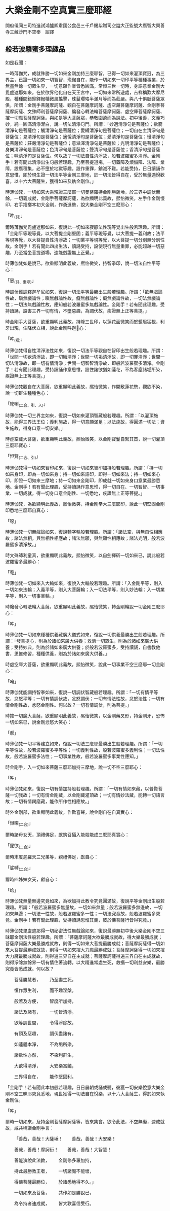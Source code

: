 # 大樂金剛不空真實三麼耶經

開府儀同三司特進試鴻臚卿肅國公食邑三千戶賜紫贈司空謚大正監號大廣智大興善寺三藏沙門不空奉　詔譯

## 般若波羅蜜多理趣品

如是我聞：

一時薄伽梵，成就殊勝一切如來金剛加持三麼耶智，已得一切如來灌頂寶冠，為三界主，已證一切如來一切智智，瑜伽自在，能作一切如來一切印平等種種事業，於無盡無餘一切眾生界，一切意願作業皆悉圓滿，常恒三世一切時，身語意業金剛大毘盧遮那如來。在於欲界他化自在天王宮中，一切如來常所遊處，吉祥稱歎大摩尼殿，種種間錯鈴鐸繒幡微風搖擊，珠鬘瓔珞半滿月等而為莊嚴。與八十俱胝菩薩眾俱，所謂：金剛手菩薩摩訶薩、觀自在菩薩摩訶薩、虛空藏菩薩摩訶薩、金剛拳菩薩摩訶薩、文殊師利菩薩摩訶薩、纔發心轉法輪菩薩摩訶薩、虛空庫菩薩摩訶薩、摧一切魔菩薩摩訶薩。與如是等大菩薩眾，恭敬圍遶而為說法。初中後善，文義巧妙，純一圓滿清淨潔白，說一切法清淨句門。所謂：「妙適清淨句是菩薩位；欲箭清淨句是菩薩位；觸清淨句是菩薩位；愛縛清淨句是菩薩位；一切自在主清淨句是菩薩位；見清淨句是菩薩位；適悅清淨句是菩薩位；愛清淨句是菩薩位；慢清淨句是菩薩位；莊嚴清淨句是菩薩位；意滋澤清淨句是菩薩位；光明清淨句是菩薩位；身樂清淨句是菩薩位；色清淨句是菩薩位；聲清淨句是菩薩位；香清淨句是菩薩位；味清淨句是菩薩位。何以故？一切法自性清淨故，般若波羅蜜多清淨。金剛手！若有聞此清淨出生句般若理趣，乃至菩提道場，一切蓋障及煩惱障、法障、業障，設廣積集，必不墮於地獄等趣。設作重罪，銷滅不難。若能受持，日日讀誦作意思惟，即於現生證一切法平等金剛三摩地，於一切法皆得自在，受於無量適悅歡喜，以十六大菩薩生，獲得如來及執金剛位。」

時薄伽梵，一切如來大乘現證三麼耶一切曼荼羅持金剛勝薩埵，於三界中調伏無餘，一切義成就，金剛手菩薩摩訶薩，為欲顯明此義故，熈怡微笑，左手作金剛慢印，右手搊擲本初大金剛，作勇進勢，說大樂金剛不空三麼耶心：

「吽<sub>(引)</sub>」

爾時薄伽梵毘盧遮那如來，復說此一切如來寂靜法性現等覺出生般若理趣。所謂：「金剛平等現等覺，以大菩提金剛堅固；義平等現等覺，以大菩提一義利故；法平等現等覺，以大菩提自性清淨故；一切業平等現等覺，以大菩提一切分別無分別性故。金剛手！若有聞此四出生法，讀誦受持，設使現行無量重罪，必能超越一切惡趣，乃至當坐菩提道場，速能剋證無上正覺。」

時薄伽梵如是說已，欲重顯明此義故，熈怡微笑，持智拳印，說一切法自性平等心：

「惡<sub>(引、重呼)</sub>」

時調伏難調釋迦牟尼如來，復說一切法平等最勝出生般若理趣。所謂：「欲無戲論性故，瞋無戲論性；瞋無戲論性故，癡無戲論性；癡無戲論性故，一切法無戲論性；一切法無戲論性故，應知般若波羅蜜多無戲論性。金剛手！若有聞此理趣，受持讀誦，設害三界一切有情，不墮惡趣，為調伏故，疾證無上正等菩提。」

時金剛手大菩薩，欲重顯明此義故，持降三世印，以蓮花面微笑而怒顰眉猛視，利牙出現，住降伏立相，說此金剛吽迦𡆗心：

「吽<sub>(短)</sub>」

時薄伽梵得自性清淨法性如來，復說一切法平等觀自在智印出生般若理趣。所謂：「世間一切欲清淨故，即一切瞋清淨；世間一切垢清淨故，即一切罪清淨；世間一切法清淨故，即一切有情清淨；世間一切智智清淨故，即般若波羅蜜多清淨。金剛手！若有聞此理趣，受持讀誦作意思惟，設住諸欲猶如蓮花，不為客塵諸垢所染，疾證無上正等菩提。」

時薄伽梵觀自在大菩薩，欲重顯明此義故，熈怡微笑，作開敷蓮花勢，觀欲不染，說一切群生種種色心：

「紇唎<sub>(二合、引、入)</sub>」

時薄伽梵一切三界主如來，復說一切如來灌頂智藏般若理趣。所謂：「以灌頂施故，能得三界法王位；義利施故，得一切意願滿足；以法施故，得圓滿一切法；資生施故，得身口意一切安樂。」

時虛空藏大菩薩，欲重顯明此義故，熈怡微笑，以金剛寶鬘自繫其首，說一切灌頂三麼耶寶心：

「怛覽<sub>(二合、引)</sub>」

時薄伽梵得一切如來智印如來，復說一切如來智印加持般若理趣。所謂：「持一切如來身印，即為一切如來身；持一切如來語印，即得一切如來法；持一切如來心印，即證一切如來三摩地；持一切如來金剛印，即成就一切如來身口意業最勝悉地。金剛手！若有聞此理趣，受持讀誦作意思惟，得一切自在、一切智智、一切事業、一切成就，得一切身口意金剛性、一切悉地，疾證無上正等菩提。」

時薄伽梵，為欲顯明此義故，熈怡微笑，持金剛拳大三麼耶印，說此一切堅固金剛印悉地三麼耶自真心：

「噁」

時薄伽梵一切無戲論如來，復說轉字輪般若理趣。所謂：「諸法空，與無自性相應故；諸法無相，與無相性相應故；諸法無願，與無願性相應故；諸法光明，般若波羅蜜多清淨故。」

時文殊師利童真，欲重顯明此義故，熈怡微笑，以自劍揮斫一切如來已，說此般若波羅蜜多最勝心：

「菴」

時薄伽梵一切如來入大輪如來，復說入大輪般若理趣。所謂：「入金剛平等，則入一切如來法輪；入義平等，則入大菩薩輪；入一切法平等，則入妙法輪；入一切業平等，則入一切事業輪。」

時纔發心轉法輪大菩薩，欲重顯明此義故，熈怡微笑，轉金剛輪說一切金剛三麼耶心：

「吽」

時薄伽梵一切如來種種供養藏廣大儀式如來，復說一切供養最勝出生般若理趣。所謂：「發菩提心，則為於諸如來廣大供養；救濟一切眾生，則為於諸如來廣大供養；受持妙典，則為於諸如來廣大供養；於般若波羅蜜多，受持讀誦，自書教他書，思惟修習，種種供養，則為於諸如來廣大供養。」

時虛空庫大菩薩，欲重顯明此義故，熈怡微笑，說此一切事業不空三麼耶一切金剛心：

「唵」

時薄伽梵能調持智拳如來，復說一切調伏智藏般若理趣。所謂：「一切有情平等故，忿怒平等；一切有情調伏故，忿怒調伏；一切有情法性故，忿怒法性；一切有情金剛性故，忿怒金剛性。何以故？一切有情調伏，則為菩提。」

時摧一切魔大菩薩，欲重顯明此義故，熈怡微笑，以金剛藥叉形，持金剛牙，恐怖一切如來已，說金剛忿怒大笑心：

「郝」

時薄伽梵一切平等建立如來，復說一切法三麼耶最勝出生般若理趣。所謂：「一切平等性故，般若波羅蜜多平等性；一切義利性故，般若波羅蜜多義利性；一切法性故，般若波羅蜜多法性；一切事業性故，般若波羅蜜多事業性應知。」

時金剛手，入一切如來菩薩三麼耶加持三摩地，說一切不空三麼耶心：

「吽」

時薄伽梵如來，復說一切有情加持般若理趣。所謂：「一切有情如來藏，以普賢菩薩一切我故；一切有情金剛藏，以金剛藏灌頂故；一切有情妙法藏，能轉一切語言故；一切有情羯磨藏，能作所作性相應故。」

時外金剛部，欲重顯明此義故，作歡喜聲，說金剛自在自真實心：

「怛𡃤<sub>(二合)</sub>」

爾時諸母女天，頂禮佛足，獻鈎召攝入能殺能成三麼耶真實心：

「毘欲<sub>(二合)</sub>」

爾時末度迦羅天三兄弟等，親禮佛足，獻自心：

「娑嚩<sub>(二合)</sub>」

爾時四姊妹女天，獻自心：

「㟏」

時薄伽梵無量無邊究竟如來，為欲加持此教令究竟圓滿故，復說平等金剛出生般若理趣。所謂：「般若波羅蜜多無量故，一切如來無量；般若波羅蜜多無邊故，一切如來無邊；一切法一性故，般若波羅蜜多一性；一切法究竟故，般若波羅蜜多究竟。金剛手！若有聞此理趣，受持讀誦思惟其義，彼於佛菩薩行皆得究竟。」

時薄伽梵毘盧遮那得一切祕密法性無戲論如來，復說最勝無初中後大樂金剛不空三昧耶金剛法性般若理趣。所謂：「菩薩摩訶薩大欲最勝成就故，得大樂最勝成就；菩薩摩訶薩大樂最勝成就故，則得一切如來大菩提最勝成就；菩薩摩訶薩得一切如來大菩提最勝成就故，則得一切如來摧大力魔最勝成就；菩薩摩訶薩得一切如來摧大力魔最勝成就故，則得遍三界自在主成就；菩薩摩訶薩得遍三界自在主成就故，則得淨除無餘界一切有情住著流轉，以大精進常處生死，救攝一切利益安樂，最勝究竟皆悉成就。何以故？

&emsp;&emsp;菩薩勝慧者，&emsp;&emsp;乃至盡生死，

&emsp;&emsp;恒作眾生利，&emsp;&emsp;而不趣涅槃。

&emsp;&emsp;般若及方便，&emsp;&emsp;智度所加持，

&emsp;&emsp;諸法及諸有，&emsp;&emsp;一切皆清淨。

&emsp;&emsp;欲等調世間，&emsp;&emsp;令得淨除故，

&emsp;&emsp;有頂及惡趣，&emsp;&emsp;調伏盡諸有。

&emsp;&emsp;如蓮體本淨，&emsp;&emsp;不為垢所染，

&emsp;&emsp;諸欲性亦然，&emsp;&emsp;不染利群生，

&emsp;&emsp;大欲得清淨，&emsp;&emsp;大安樂富饒，

&emsp;&emsp;三界得自在，&emsp;&emsp;能作堅固利。

「金剛手！若有聞此本初般若理趣，日日晨朝或誦或聽，彼獲一切安樂悅意大樂金剛不空三昧耶究竟悉地，現世獲得一切法自在悅樂，以十六大菩薩生，得於如來執金剛位。

「吽」

爾時一切如來，及持金剛菩薩摩訶薩等，皆來集會。欲令此法，不空無礙，速成就故，咸共稱讚金剛手言：

&emsp;&emsp;「善哉，善哉！大薩埵！&emsp;&emsp;善哉，善哉！大安樂！

&emsp;&emsp;善哉，善哉！摩訶衍！&emsp;&emsp;善哉，善哉！大智慧！

&emsp;&emsp;善能演說此法教，&emsp;&emsp;金剛修多羅加持，

&emsp;&emsp;持此最勝教王者，&emsp;&emsp;一切諸魔不能壞，

&emsp;&emsp;得佛菩薩最勝位，&emsp;&emsp;於諸悉地得不久。」

&emsp;&emsp;一切如來及菩薩，&emsp;&emsp;共作如是勝說已，

&emsp;&emsp;為令持者速成就，&emsp;&emsp;皆大歡喜信受行。